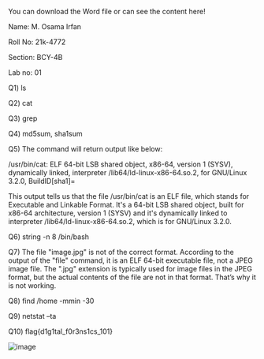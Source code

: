 You can download the Word file or can see the content here!

Name: M. Osama Irfan

Roll No: 21k-4772

Section: BCY-4B

Lab no: 01


Q1) ls

Q2) cat

Q3) grep

Q4) md5sum, sha1sum

Q5) The command will return output like below:

/usr/bin/cat: ELF 64-bit LSB shared object, x86-64, version 1 (SYSV), dynamically linked, interpreter /lib64/ld-linux-x86-64.so.2, for GNU/Linux 3.2.0, BuildID[sha1]=

This output tells us that the file /usr/bin/cat is an ELF file, which stands for Executable and Linkable Format. It's a 64-bit LSB shared object, built for x86-64 architecture, version 1 (SYSV) and it's dynamically linked to interpreter /lib64/ld-linux-x86-64.so.2, which is for GNU/Linux 3.2.0.

Q6) string -n 8 /bin/bash

Q7) The file "image.jpg" is not of the correct format. According to the output of the "file" command, it is an ELF 64-bit executable file, not a JPEG image file. The ".jpg" extension is typically used for image files in the JPEG format, but the actual contents of the file are not in that format. That’s why it is not working.

Q8) find /home -mmin -30

Q9) netstat –ta

Q10) flag{d1g1tal_f0r3ns1cs_101}

![image](https://user-images.githubusercontent.com/115397536/221544980-7b4ce111-1acf-4186-b9f1-1d01c2c1313d.png)

